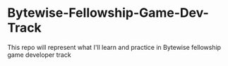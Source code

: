 # Bytewise-Fellowship-Game-Dev-Track
This repo will represent what I'll learn and practice in Bytewise fellowship game developer track
